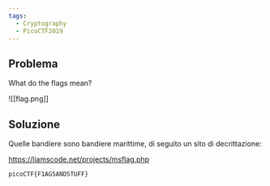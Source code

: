 ```yaml
---
tags:
  - Cryptography
  - PicoCTF2019
---
```



## Problema

What do the flags mean?

![[flag.png]]

## Soluzione

Quelle bandiere sono bandiere marittime, di seguito un sito di decrittazione:

https://liamscode.net/projects/msflag.php

`picoCTF{F1AG5AND5TUFF}`